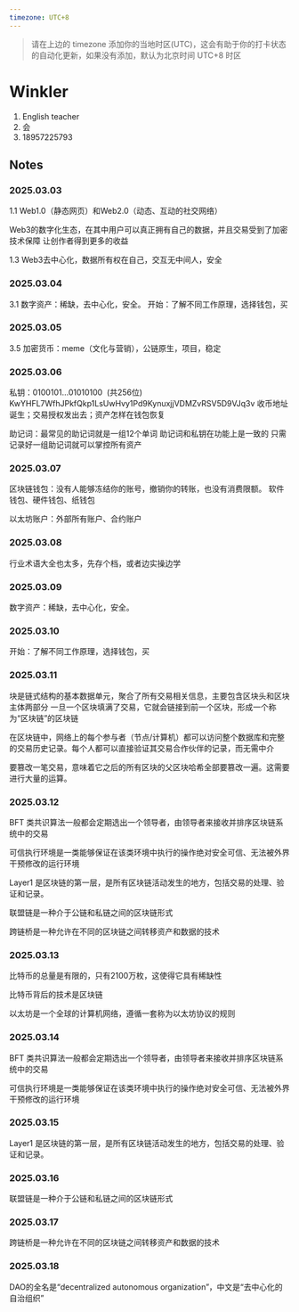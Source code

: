```yaml
---
timezone: UTC+8
---
```


> 请在上边的 timezone 添加你的当地时区(UTC)，这会有助于你的打卡状态的自动化更新，如果没有添加，默认为北京时间 UTC+8 时区


# Winkler

1. English teacher
2. 会
3. 18957225793

## Notes

<!-- Content_START -->


### 2025.03.03

1.1
Web1.0（静态网页）和Web2.0（动态、互动的社交网络）

Web3的数字化生态，在其中用户可以真正拥有自己的数据，并且交易受到了加密技术保障
让创作者得到更多的收益

1.3
Web3去中心化，数据所有权在自己，交互无中间人，安全

### 2025.03.04

3.1
数字资产：稀缺，去中心化，安全。
开始：了解不同工作原理，选择钱包，买

### 2025.03.05

3.5
加密货币：meme（文化与营销），公链原生，项目，稳定

### 2025.03.06

私钥：0100101…01010100  (共256位)
KwYHFL7WfhJPkfQkp1LsUwHvy1Pd9KynuxjjVDMZvRSV5D9VJq3v
收币地址诞生；交易授权发出去；资产怎样在钱包恢复

助记词：最常见的助记词就是一组12个单词
助记词和私钥在功能上是一致的
只需记录好一组助记词就可以掌控所有资产

### 2025.03.07

区块链钱包：没有人能够冻结你的账号，撤销你的转账，也没有消费限额。
软件钱包、硬件钱包、纸钱包

以太坊账户：外部所有账户、合约账户


### 2025.03.08
行业术语大全也太多，先存个档，或者边实操边学

### 2025.03.09

数字资产：稀缺，去中心化，安全。

### 2025.03.10
开始：了解不同工作原理，选择钱包，买

### 2025.03.11
块是链式结构的基本数据单元，聚合了所有交易相关信息，主要包含区块头和区块主体两部分
一旦一个区块填满了交易，它就会链接到前一个区块，形成一个称为“区块链”的区块链

在区块链中，网络上的每个参与者（节点/计算机）都可以访问整个数据库和完整的交易历史记录。每个人都可以直接验证其交易合作伙伴的记录，而无需中介

要篡改一笔交易，意味着它之后的所有区块的父区块哈希全部要篡改一遍。这需要进行大量的运算。

### 2025.03.12
BFT 类共识算法一般都会定期选出一个领导者，由领导者来接收并排序区块链系统中的交易

可信执行环境是一类能够保证在该类环境中执行的操作绝对安全可信、无法被外界干预修改的运行环境

Layer1 是区块链的第一层，是所有区块链活动发生的地方，包括交易的处理、验证和记录。

联盟链是一种介于公链和私链之间的区块链形式

跨链桥是一种允许在不同的区块链之间转移资产和数据的技术

### 2025.03.13

比特币的总量是有限的，只有2100万枚，这使得它具有稀缺性

比特币背后的技术是区块链

以太坊是一个全球的计算机网络，遵循一套称为以太坊协议的规则

### 2025.03.14
BFT 类共识算法一般都会定期选出一个领导者，由领导者来接收并排序区块链系统中的交易

可信执行环境是一类能够保证在该类环境中执行的操作绝对安全可信、无法被外界干预修改的运行环境

### 2025.03.15

Layer1 是区块链的第一层，是所有区块链活动发生的地方，包括交易的处理、验证和记录。

### 2025.03.16

联盟链是一种介于公链和私链之间的区块链形式

### 2025.03.17
跨链桥是一种允许在不同的区块链之间转移资产和数据的技术

### 2025.03.18

DAO的全名是“decentralized autonomous organization”，中文是“去中心化的自治组织”
<!-- Content_END -->
